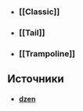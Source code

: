 - ### [[Classic]]
- ### [[Tail]]
- ### [[Trampoline]]

## Источники
- #### [dzen](https://dzen.ru/a/Xolo6d3I5SBnPc6Y)
